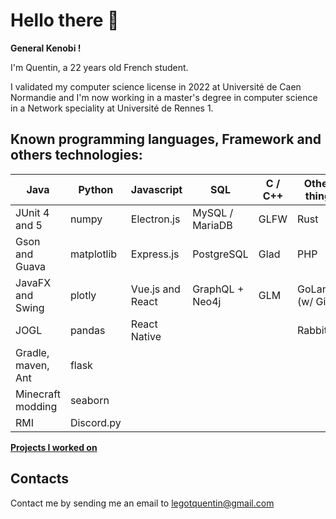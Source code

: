# Hello there 👋

**General Kenobi !**

I'm Quentin, a 22 years old French student.

I validated my computer science license in 2022 at Université de Caen Normandie and I'm now working in a master's degree in computer science in a Network speciality at Université de Rennes 1.

## Known programming languages, Framework and others technologies:


| Java              | Python     | Javascript       | SQL             | C / C++ | Others things    |
|-------------------|------------|------------------|-----------------|---------|------------------|
| JUnit 4 and 5     | numpy      | Electron.js      | MySQL / MariaDB | GLFW    | Rust
| Gson and Guava    | matplotlib | Express.js       | PostgreSQL      | Glad    | PHP
| JavaFX and Swing  | plotly     | Vue.js and React | GraphQL + Neo4j | GLM     | GoLang (w/ Gin)
| JOGL              | pandas     | React Native     |                 |         | RabbitMQ
| Gradle, maven, Ant| flask      |
| Minecraft modding | seaborn    |
| RMI               | Discord.py |

**[Projects I worked on](https://quentinlegot.github.io/projects.html)**

## Contacts

Contact me by sending me an email to [legotquentin@gmail.com](mailto:legotquentin@gmail.com)

